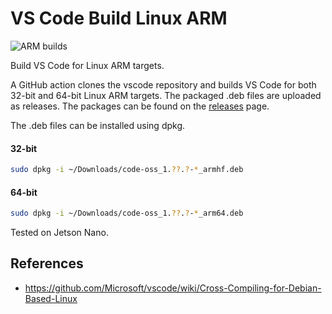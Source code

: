 # VS Code Build Linux ARM

![ARM builds](https://github.com/markpatterson27/vscode-build-linux-arm/workflows/ARM%20builds/badge.svg)

Build VS Code for Linux ARM targets.

A GitHub action clones the vscode repository and builds VS Code for both 32-bit and 64-bit Linux ARM targets. The packaged .deb files are uploaded as releases. The packages can be found on the [releases](../../releases/) page.

The .deb files can be installed using dpkg.

#### 32-bit

```bash
sudo dpkg -i ~/Downloads/code-oss_1.??.?-*_armhf.deb
```

#### 64-bit

```bash
sudo dpkg -i ~/Downloads/code-oss_1.??.?-*_arm64.deb
```

Tested on Jetson Nano.

## References

- <https://github.com/Microsoft/vscode/wiki/Cross-Compiling-for-Debian-Based-Linux>
